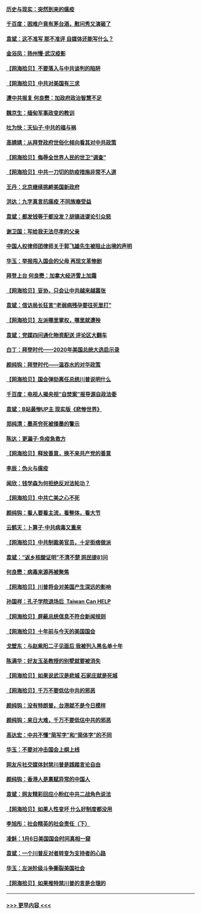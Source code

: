 #### [历史与现实：突然到来的瘟疫](../pages/nsc993/n12738507.md?t=02080901) 
#### [千百度：困难户竟有茅台酒，慰问秀又演砸了](../pages/nsc993/n12738362.md?t=02080901) 
#### [袁斌：这不准写 那不准评 自媒体还能写什么？](../pages/nsc993/n12737833.md?t=02080901) 
#### [金浴凤：扬州慢‧武汉疫影](../pages/nsc993/n12737248.md?t=02080901) 
#### [【网海拾贝】不要落入与中共谈判的陷阱](../pages/nsc993/n12735229.md?t=02080901) 
#### [【网海拾贝】中共对美国有三求](../pages/nsc993/n12735197.md?t=02080901) 
#### [遭中共报复 何良懋：加政府政治智慧不足](../pages/nsc993/n12734323.md?t=02080901) 
#### [魏京生：缅甸军事政变的教训](../pages/nsc993/n12732470.md?t=02080901) 
#### [吐为快：天仙子·中共的福与祸](../pages/nsc993/n12732165.md?t=02080901) 
#### [高婧婧：从拜登政府世俗化倾向看其对中共政策](../pages/nsc993/n12730028.md?t=02080901) 
#### [【网海拾贝】侮辱全世界人民的世卫“调查”](../pages/nsc993/n12727884.md?t=02080901) 
#### [【网海拾贝】中共一刀切的防疫措施非常不人道](../pages/nsc993/n12724879.md?t=02080901) 
#### [王丹：北京继续挑衅美国新政府](../pages/nsc993/n12722456.md?t=02080901) 
#### [洪达：九字真言抗瘟疫 不同族裔受益](../pages/nsc993/n12722448.md?t=02080901) 
#### [袁斌：都发钱等于都没发？胡锡进谬论引众怒](../pages/nsc993/n12722393.md?t=02080901) 
#### [谢卫国：写给我无法尽孝的父亲](../pages/nsc993/n12720325.md?t=02080901) 
#### [中国人权律师团律师关于郭飞雄先生被阻止出境的声明](../pages/nsc993/n12720203.md?t=02080901) 
#### [华玉：举报闯入国会的父母 再现文革惨剧](../pages/nsc993/n12719070.md?t=02080901) 
#### [拜登上台 何良懋：加拿大经济雪上加霜](../pages/nsc993/n12718943.md?t=02080901) 
#### [【网海拾贝】妥协，只会让中共越来越嚣张](../pages/nsc993/n12717392.md?t=02080901) 
#### [袁斌：信访局长狂言“老弱病残孕要往死里打”](../pages/nsc993/n12717343.md?t=02080901) 
#### [【网海拾贝】左派哪里掌权，哪里就遭殃](../pages/nsc993/n12715009.md?t=02080901) 
#### [袁斌：党媒四问通化物资配送 评论区大翻车](../pages/nsc993/n12714950.md?t=02080901) 
#### [白丁：拜登时代——2020年美国总统大选启示录](../pages/nsc993/n12714920.md?t=02080901) 
#### [颜纯钩：拜登时代——温吞水的对华政策](../pages/nsc993/n12713245.md?t=02080901) 
#### [【网海拾贝】国会弹劾离任总统川普说明什么](../pages/nsc993/n12712816.md?t=02080901) 
#### [千百度：电视人揭央视“自焚案”报导源自政法委](../pages/nsc993/n12709760.md?t=02080901) 
#### [袁斌：B站最惨UP主 现实版《悲惨世界》](../pages/nsc993/n12709686.md?t=02080901) 
#### [郑纯清：墨茶穷死被搽墨的警示](../pages/nsc993/n12709262.md?t=02080901) 
#### [陈达：更漏子·免疫急救方](../pages/nsc993/n12709244.md?t=02080901) 
#### [【网海拾贝】释放善意，换不来共产党的善意](../pages/nsc993/n12708361.md?t=02080901) 
#### [李辰：伪火与瘟疫](../pages/nsc993/n12707981.md?t=02080901) 
#### [闻欣：钱学森为何拒绝反对法轮功？](../pages/nsc993/n12707407.md?t=02080901) 
#### [【网海拾贝】中共亡美之心不死](../pages/nsc993/n12707621.md?t=02080901) 
#### [颜纯钩：看人要看主流，看整体，看大节](../pages/nsc993/n12707536.md?t=02080901) 
#### [云鹤天：卜算子‧中共病毒又重来](../pages/nsc993/n12707408.md?t=02080901) 
#### [【网海拾贝】中共制裁美官员，十足街痞做派](../pages/nsc993/n12705115.md?t=02080901) 
#### [袁斌：“返乡核酸证明”不清不楚 网民提81问](../pages/nsc993/n12704982.md?t=02080901) 
#### [何良懋：病毒来源再被聚焦](../pages/nsc993/n12704944.md?t=02080901) 
#### [【网海拾贝】川普将会对美国产生深远的影响](../pages/nsc993/n12703045.md?t=02080901) 
#### [孙国祥：孔子学院退场后  Taiwan Can HELP](../pages/nsc993/n12702430.md?t=02080901) 
#### [【网海拾贝】屏蔽总统信息不符合新闻规则](../pages/nsc993/n12699998.md?t=02080901) 
#### [【网海拾贝】十年前与今天的美国国会](../pages/nsc993/n12696993.md?t=02080901) 
#### [戈壁东：与赵紫阳二子见面后 我被列入黑名单十年](../pages/nsc993/n12696215.md?t=02080901) 
#### [陈满华：好友玉圣教授的别墅就要被消失](../pages/nsc993/n12695411.md?t=02080901) 
#### [【网海拾贝】如果说武汉是悲城 石家庄就是死城](../pages/nsc993/n12694589.md?t=02080901) 
#### [【网海拾贝】千万不要低估中共的邪恶](../pages/nsc993/n12692771.md?t=02080901) 
#### [颜纯钩：没有特朗普，台港就不是今日模样](../pages/nsc993/n12692678.md?t=02080901) 
#### [颜纯钩：来日大难，千万不要低估中共的邪恶](../pages/nsc993/n12692080.md?t=02080901) 
#### [高达宏：中共不懂“简写字”和“简体字”的不同](../pages/nsc993/n12692068.md?t=02080901) 
#### [华玉：不要对冲击国会上纲上线](../pages/nsc993/n12689948.md?t=02080901) 
#### [网友斥社交媒体封禁川普是践踏言论自由](../pages/nsc993/n12687482.md?t=02080901) 
#### [颜纯钩：香港人是禀赋异常的中国人](../pages/nsc993/n12685142.md?t=02080901) 
#### [袁斌：网友精彩回应小粉红中共二战角色说法](../pages/nsc993/n12684994.md?t=02080901) 
#### [【网海拾贝】如果人性变坏 什么好制度都没用](../pages/nsc993/n12683000.md?t=02080901) 
#### [李旭彤：社会精英的社会责任（下）](../pages/nsc993/n12680604.md?t=02080901) 
#### [凌稣：1月6日美国国会时间真相一窥](../pages/nsc993/n12682780.md?t=02080901) 
#### [袁斌：一个川普反对者转变为支持者的心路](../pages/nsc993/n12682700.md?t=02080901) 
#### [华玉：左派阶级斗争撕裂美国社会](../pages/nsc993/n12681226.md?t=02080901) 
#### [【网海拾贝】如果推特禁川普的言是合理的](../pages/nsc993/n12681232.md?t=02080901) 

----
#### [ >>> 更早内容 <<< ](../indexes/nsc993-earlier.md)
